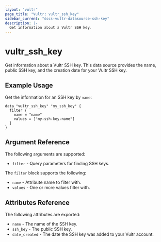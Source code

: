 ```yaml
---
layout: "vultr"
page_title: "Vultr: vultr_ssh_key"
sidebar_current: "docs-vultr-datasource-ssh-key"
description: |-
  Get information about a Vultr SSH key.
---
```


# vultr_ssh_key

Get information about a Vultr SSH key. This data source provides the name, public SSH key, and the creation date for your Vultr SSH key.

## Example Usage

Get the information for an SSH key by `name`:

```hcl
data "vultr_ssh_key" "my_ssh_key" {
  filter {
    name = "name"
    values = ["my-ssh-key-name"]
  }
}
```

## Argument Reference

The following arguments are supported:

* `filter` - Query parameters for finding SSH keys.

The `filter` block supports the following:

* `name` - Attribute name to filter with.
* `values` - One or more values filter with.

## Attributes Reference

The following attributes are exported:

* `name` - The name of the SSH key.
* `ssh_key` - The public SSH key.
* `date_created` - The date the SSH key was added to your Vultr account.
